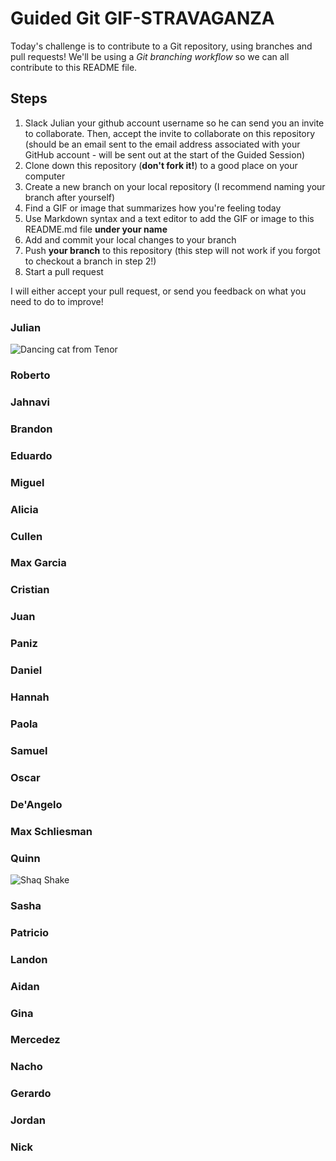 # Guided Git GIF-STRAVAGANZA

Today's challenge is to contribute to a Git repository, using branches and pull requests! We'll be using a *Git branching workflow* so we can all contribute to this README file.

## Steps

1. Slack Julian your github account username so he can send you an invite to collaborate. Then, accept the invite to collaborate on this repository (should be an email sent to the email address associated with your GitHub account - will be sent out at the start of the Guided Session)
2. Clone down this repository (**don't fork it!**) to a good place on your computer
3. Create a new branch on your local repository (I recommend naming your branch after yourself)
4. Find a GIF or image that summarizes how you're feeling today
5. Use Markdown syntax and a text editor to add the GIF or image to this README.md file **under your name**
6. Add and commit your local changes to your branch
7. Push **your branch** to this repository (this step will not work if you forgot to checkout a branch in step 2!)
8. Start a pull request

I will either accept your pull request, or send you feedback on what you need to do to improve!


### Julian

![Dancing cat from Tenor](https://media.tenor.com/QM-si3_EAyIAAAAC/listening-to-music-dancing.gif)

### Roberto

### Jahnavi

### Brandon

### Eduardo

### Miguel

### Alicia

### Cullen

### Max Garcia

### Cristian

### Juan

### Paniz

### Daniel

### Hannah

### Paola

### Samuel

### Oscar

### De'Angelo

### Max Schliesman

### Quinn

![Shaq Shake](https://tenor.com/view/yes-ayye-zoom-shoulder-shake-gif-14839794)

### Sasha

### Patricio

### Landon

### Aidan

### Gina

### Mercedez

### Nacho

### Gerardo

### Jordan

### Nick
